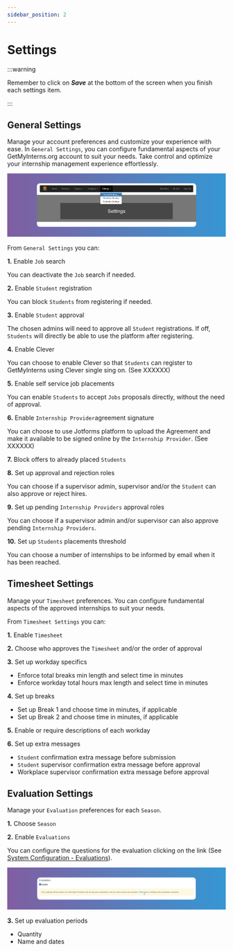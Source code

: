 ```yaml
---
sidebar_position: 2
---
```


# Settings

:::warning

Remember to click on **_Save_** at the bottom of the screen when you finish each settings item.

:::

## General Settings

Manage your account preferences and customize your experience with ease. In `General Settings`, you can configure fundamental aspects of your GetMyInterns.org account to suit your needs. Take control and optimize your internship management experience effortlessly.

![Reset Password](images/settings-general.png)

From `General Settings` you can:

**1.** Enable `Job` search

You can deactivate the `Job` search if needed.

**2.** Enable `Student` registration

You can block `Students` from registering if needed.

**3.** Enable `Student` approval

The chosen admins will need to approve all `Student` registrations. If off, `Students` will directly be able to use the platform after registering.

**4.** Enable Clever

You can choose to enable Clever so that `Students` can register to GetMyInterns using Clever single sing on. (See XXXXXX)

**5.** Enable self service job placements

You can enable `Students` to accept `Jobs` proposals directly, without the need of approval.

**6.** Enable `Internship Provider`agreement signature

You can choose to use Jotforms platform to upload the Agreement and make it available to be signed online by the `Internship Provider`. (See XXXXXX)

**7.** Block offers to already placed `Students`

**8.** Set up approval and rejection roles

You can choose if a supervisor admin, supervisor and/or the `Student` can also approve or reject hires.

**9.** Set up pending `Internship Providers` approval roles

You can choose if a supervisor admin and/or supervisor can also approve pending `Internship Providers`.

**10.** Set up `Students` placements threshold

You can choose a number of internships to be informed by email when it has been reached.


## Timesheet Settings

Manage your `Timesheet` preferences. You can configure fundamental aspects of the approved internships to suit your needs.

From `Timesheet Settings` you can:

**1.** Enable `Timesheet`

**2.** Choose who approves the `Timesheet` and/or the order of approval

**3.** Set up workday specifics

- Enforce total breaks min length and select time in minutes
- Enforce workday total hours max length and select time in minutes

**4.** Set up breaks

- Set up Break 1 and choose time in minutes, if applicable
- Set up Break 2 and choose time in minutes, if applicable

**5.** Enable or require descriptions of each workday

**6.** Set up extra messages

- `Student` confirmation extra message before submission
- `Student` supervisor confirmation extra message before approval
- Workplace supervisor confirmation extra message before approval


## Evaluation Settings

Manage your `Evaluation` preferences for each `Season`.

**1.** Choose `Season`

**2.** Enable `Evaluations`

You can configure the questions for the evaluation clicking on the link (See [System Configuration - Evaluations](/school-admins/system-configuration#evaluations)).

![Reset Password](images/evaluation-questions-from-providers-set-up.png)

**3.** Set up evaluation periods

- Quantity
- Name and dates
